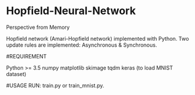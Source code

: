 # Hopfield-Neural-Network
Perspective from Memory

Hopfield network (Amari-Hopfield network) implemented with Python. Two update rules are implemented: Asynchronous & Synchronous.

#REQUIREMENT

Python >= 3.5
numpy
matplotlib
skimage
tqdm
keras (to load MNIST dataset)

#USAGE
RUN: train.py or train_mnist.py.

